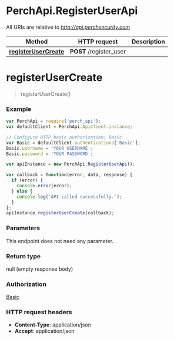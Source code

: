# PerchApi.RegisterUserApi

All URIs are relative to *http://api.perchsecurity.com*

Method | HTTP request | Description
------------- | ------------- | -------------
[**registerUserCreate**](RegisterUserApi.md#registerUserCreate) | **POST** /register_user | 


<a name="registerUserCreate"></a>
# **registerUserCreate**
> registerUserCreate()





### Example
```javascript
var PerchApi = require('perch_api');
var defaultClient = PerchApi.ApiClient.instance;

// Configure HTTP basic authorization: Basic
var Basic = defaultClient.authentications['Basic'];
Basic.username = 'YOUR USERNAME';
Basic.password = 'YOUR PASSWORD';

var apiInstance = new PerchApi.RegisterUserApi();

var callback = function(error, data, response) {
  if (error) {
    console.error(error);
  } else {
    console.log('API called successfully.');
  }
};
apiInstance.registerUserCreate(callback);
```

### Parameters
This endpoint does not need any parameter.

### Return type

null (empty response body)

### Authorization

[Basic](../README.md#Basic)

### HTTP request headers

 - **Content-Type**: application/json
 - **Accept**: application/json

